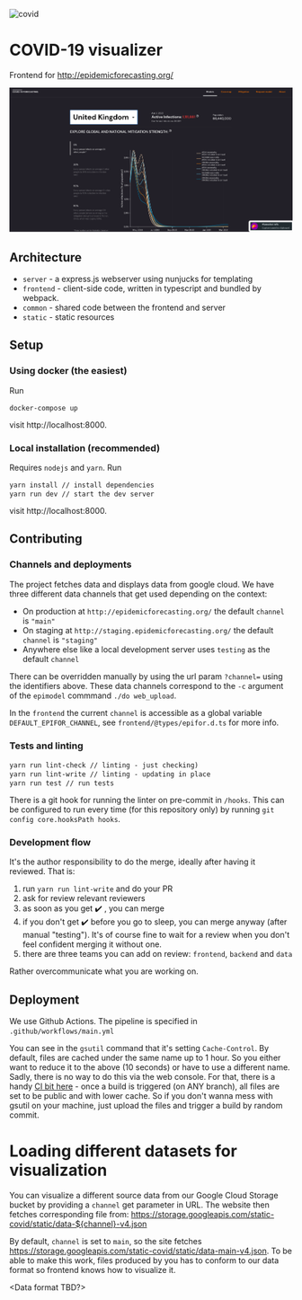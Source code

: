 ![covid](https://github.com/epidemics/covid/workflows/covid/badge.svg)

# COVID-19 visualizer

Frontend for http://epidemicforecasting.org/

![Screenshot of local app](./covid_local_app.png)

## Architecture

- `server` - a express.js webserver using nunjucks for templating
- `frontend` - client-side code, written in typescript and bundled by webpack.
- `common` - shared code between the frontend and server
- `static` - static resources

## Setup

### Using docker (the easiest)

Run

```
docker-compose up
```

visit http://localhost:8000.

### Local installation (recommended)

Requires `nodejs` and `yarn`. Run

```
yarn install // install dependencies
yarn run dev // start the dev server
```

visit http://localhost:8000.

## Contributing

### Channels and deployments

The project fetches data and displays data from google cloud. We have three different data channels
that get used depending on the context:

- On production at `http://epidemicforecasting.org/` the default `channel` is `"main"`
- On staging at `http://staging.epidemicforecasting.org/` the default `channel` is `"staging"`
- Anywhere else like a local development server uses `testing` as the default `channel`

There can be overridden manually by using the url param `?channel=` using the identifiers above.
These data channels correspond to the `-c` argument of the `epimodel` commmand `./do web_upload`.

In the `frontend` the current `channel` is accessible as a global variable `DEFAULT_EPIFOR_CHANNEL`,
see `frontend/@types/epifor.d.ts` for more info.

### Tests and linting

```
yarn run lint-check // linting - just checking)
yarn run lint-write // linting - updating in place
yarn run test // run tests
```

There is a git hook for running the linter on pre-commit in `/hooks`.
This can be configured to run every time (for this repository only)
by running `git config core.hooksPath hooks`.

### Development flow

It's the author responsibility to do the merge, ideally after having it reviewed. That is:

1. run `yarn run lint-write` and do your PR
2. ask for review relevant reviewers
3. as soon as you get :heavy_check_mark: , you can merge
4. if you don't get :heavy_check_mark: before you go to sleep, you can merge anyway (after manual "testing"). It's of course fine to wait for a review when you don't feel confident merging it without one.
5. there are three teams you can add on review: `frontend`, `backend` and `data`

Rather overcommunicate what you are working on.

## Deployment

We use Github Actions. The pipeline is specified in `.github/workflows/main.yml`

You can see in the `gsutil` command that it's setting `Cache-Control`. By default, files are cached under the same name up to 1 hour. So you either want to reduce it to the above (10 seconds) or have to use a different name. Sadly, there is no way to do this via the web console. For that, there is a handy [CI bit here](https://github.com/epidemics/covid/blob/master/.github/workflows/pythonapp.yml#L19-L21) - once a build is triggered (on ANY branch), all files are set to be public and with lower cache. So if you don't wanna mess with gsutil on your machine, just upload the files and trigger a build by random commit.

# Loading different datasets for visualization
You can visualize a different source data from our Google Cloud Storage bucket by providing a `channel` get parameter in URL. The website then fetches corresponding file from: https://storage.googleapis.com/static-covid/static/data-${channel}-v4.json

By default, `channel` is set to `main`, so the site fetches https://storage.googleapis.com/static-covid/static/data-main-v4.json. To be able to make this work, files produced by you has to conform to our data format so frontend knows how to visualize it.

<Data format TBD?>

